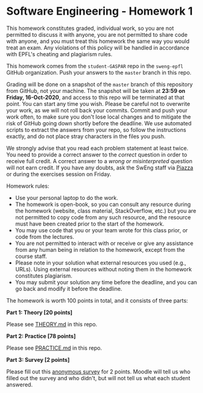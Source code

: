 # Software Engineering - Homework 1

This homework constitutes graded, individual work, so you are not permitted to discuss it with anyone, you are not permitted to share code with anyone, and you must treat this homework the same way you would treat an exam. Any violations of this policy will be handled in accordance with EPFL's cheating and plagiarism rules.

This homework comes from the `student-GASPAR` repo in the `sweng-epfl` GitHub organization.
Push your answers to the `master` branch in this repo.

Grading will be done on a snapshot of the `master` branch of this repository from GitHub, not your machine. The snapshot will be taken at **23:59 on Friday, 16-Oct-2020**, and access to this repo will be terminated at that point. You can start any time you wish. Please be careful not to overwrite your work, as we will not roll back your commits. Commit and push your work often, to make sure you don't lose local changes and to mitigate the risk of GitHub going down shortly before the deadline. We use automated scripts to extract the answers from your repo, so follow the instructions exactly, and do not place stray characters in the files you push.

We strongly advise that you read each problem statement at least twice. You need to provide a correct answer to the _correct_ question in order to receive full credit. A correct answer to a _wrong or misinterpreted_ question will not earn credit. If you have any doubts, ask the SwEng staff via [Piazza](https://piazza.com/class/ketonvc4q9k2fx) or during the exercises session on Friday.

Homework rules:

- Use your personal laptop to do the work.
- The homework is open-book, so you can consult any resource during the homework (website, class material, StackOverflow, etc.) but you are not permitted to copy code from any such resource, and the resource must have been created prior to the start of the homework.
- You may use code that you or your team wrote for this class prior, or code from the lectures.
- You are not permitted to interact with or receive or give any assistance from any human being in relation to the homework, except from the course staff.
- Please note in your solution what external resources you used (e.g., URLs). Using external resources without noting them in the homework constitutes plagiarism.
- You may submit your solution any time before the deadline, and you can go back and modify it before the deadline.

The homework is worth 100 points in total, and it consists of three parts:

**Part 1: Theory [20 points]**

Please see [THEORY.md](THEORY.md) in this repo.

**Part 2: Practice [78 points]**

Please see [PRACTICE.md](PRACTICE.md) in this repo.

**Part 3: Survey [2 points]**

Please fill out this [anonymous survey](https://moodle.epfl.ch/mod/questionnaire/complete.php?id=1103129) for 2 points. Moodle will tell us who filled out the survey and who didn't, but will not tell us what each student answered.
